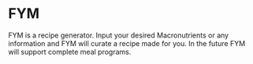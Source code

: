 # FYM
FYM is a recipe generator. Input your desired Macronutrients or any information and FYM will curate a recipe made for you.
In the future FYM will support complete meal programs.
